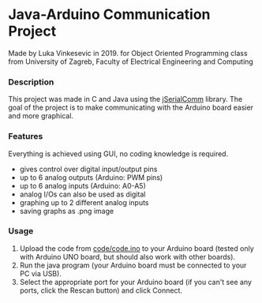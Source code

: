 # Java-Arduino Communication Project

Made by Luka Vinkesevic in 2019. for Object Oriented Programming class
from University of Zagreb, Faculty of Electrical Engineering and Computing

### Description
This project was made in C and Java using the [jSerialComm](https://github.com/Fazecast/jSerialComm) library.
The goal of the project is to make communicating with the Arduino board easier and more graphical.

### Features
Everything is achieved using GUI, no coding knowledge is required.

* gives control over digital input/output pins 
* up to 6 analog outputs (Arduino: PWM pins)
* up to 6 analog inputs (Arduino: A0-A5)
* analog I/Os can also be used as digital
* graphing up to 2 different analog inputs
* saving graphs as .png image

### Usage
1. Upload the code from [code/code.ino](https://github.com/LV52016/OOP/blob/master/code/code.ino) to your
Arduino board (tested only with Arduino UNO board, but should also work with other boards).
2. Run the java program (your Arduino board must be connected to your PC via USB).
3. Select the appropriate port for your Arduino board (if you can't see any ports, click the Rescan button) and click Connect.